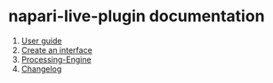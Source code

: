 # napari-live-plugin documentation

1. [User guide](./user_guide.md)
2. [Create an interface](./camera-interface.md)
4. [Processing-Engine](./processing_engine.md)
3. [Changelog](./changelog.md)